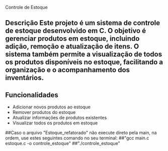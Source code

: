 Controle de Estoque
## Descrição Este projeto é um sistema de controle de estoque desenvolvido em C. O objetivo é gerenciar produtos em estoque, incluindo adição, remoção e atualização de itens. O sistema também permite a visualização de todos os produtos disponíveis no estoque, facilitando a organização e o acompanhamento dos inventários. 
## Funcionalidades 
- Adicionar novos produtos ao estoque
- Remover produtos do estoque
- Atualizar informações de produtos existentes
- Visualizar todos os produtos em estoque

##Caso o arquivo "Estoque_refatorado" não execute direto pela main, na ordem, use estes seguintes comando no seu terminal:
##"gcc main.c estoque.c -o controle_estoque"
##"./controle_estoque"

